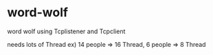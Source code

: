 # word-wolf
word wolf using Tcplistener and Tcpclient

needs lots of Thread
ex) 14 people => 16 Thread,
    6 people => 8 Thread
